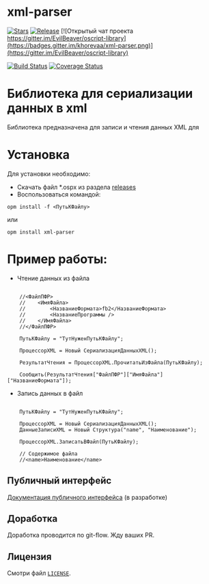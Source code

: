 # xml-parser
[![Stars](https://img.shields.io/github/stars/khorevaa/xml-parser.svg?label=Github%20%E2%98%85&a)](https://github.com/khorevaa/xml-parser/stargazers)
[![Release](https://img.shields.io/github/tag/khorevaa/xml-parser.svg?label=Last%20release&a)](https://github.com/khorevaa/xml-parser/releases)
[![Открытый чат проекта https://gitter.im/EvilBeaver/oscript-library](https://badges.gitter.im/khorevaa/xml-parser.png)](https://gitter.im/EvilBeaver/oscript-library)

[![Build Status](https://travis-ci.org/khorevaa/xml-parser.svg?branch=master)](https://travis-ci.org/khorevaa/xml-parser)
[![Coverage Status](https://coveralls.io/repos/github/khorevaa/xml-parser/badge.svg?branch=master)](https://coveralls.io/github/khorevaa/xml-parser?branch=master)

# Библиотека для cериализации данных в xml

Библиотека предназначена для записи и чтения данных XML для

# Установка

Для установки необходимо:
* Скачать файл *.ospx из раздела [releases](https://github.com/khorevaa/xml-parser/releases)
* Воспользоваться командой:

```
opm install -f <ПутьКФайлу>
```
или

```
opm install xml-parser
```

# Пример работы:

* Чтение данных из файла
```bsl

    //<ФайлПФР>
    //    <ИмяФайла>
    //        <НазваниеФормата>fb2</НазваниеФормата>
    //        <НазваниеПрограммы />
    //    </ИмяФайла>
    //</ФайлПФР>

    ПутьКФайлу = "ТутНуженПутьКФайлу";

	ПроцессорXML = Новый СериализацияДанныхXML();
	
	РезультатЧтения = ПроцессорXML.ПрочитатьИзФайла(ПутьКФайлу);

    Сообщить(РезультатЧтения["ФайлПФР"]["ИмяФайла"]["НазваниеФормата"]);

```

* Запись данных в файл
```bsl

    ПутьКФайлу = "ТутНуженПутьКФайлу";

	ПроцессорXML = Новый СериализацияДанныхXML();
	ДанныеЗаписиXML = Новый Структура("name", "Наименование");

	ПроцессорXML.ЗаписатьВФайл(ПутьКФайлу);
   
    // Содержимое файла 
    //<name>Наименование</name>

```

## Публичный интерфейс

[Документация публичного интерфейса](docs/README.md) (в разработке)

## Доработка

Доработка проводится по git-flow. Жду ваших PR.

## Лицензия

Смотри файл [`LICENSE`](LICENSE).